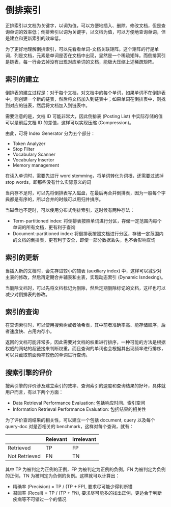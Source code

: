
# 倒排索引

正排索引以文档为关键字，以词为值，可以方便地插入、删除、修改文档，但是查询单词的效率低；倒排索引以词为关键字，以文档为值，可以方便地查询单词，但是建立和更新索引的效率低。

为了更好地理解倒排索引，可以先看看单词-文档关联矩阵。这个矩阵的行是单词，列是文档，元素是单词是否在文档中出现，显然是一个稀疏矩阵。而倒排索引是链表，每一行会去掉没有出现对应单词的文档，能极大压缩上述稀疏矩阵。


## 索引的建立

倒排表的建立过程是：对于每个文档，对文档中的每个单词，如果单词不在倒排表中，则创建一个新的链表，然后将文档加入到链表中；如果单词在倒排表中，则找到对应的链表，然后将文档加入到链表中。

需要注意的是，文档 ID 可能非常大，因此倒排表 (Posting List) 中实际存储的值可以是前后文档 ID 的差值，这样可以实现压缩 (Compression)。

由此，可将 Index Generator 分为五个部分：

- Token Analyzer
- Stop Filter
- Vocabulary Scanner
- Vocabulary Insertor
- Memory management

在读入单词时，需要先进行 word stemming，将单词转化为词根，还需要过滤掉 stop words，即那些没有什么实际意义的词

当内存不足时，可以先将倒排表写入磁盘，在最后再合并倒排表，因为一般每个字典都是有序的，所以合并的时候可以用归并排序。

当磁盘也不足时，可以使用分布式倒排索引，这时候有两种存法：

- Term-partitioned index: 将倒排表按照单词进行分区，存储一定范围内每个单词的所有文档，更有利于查询
- Document-partitioned index: 将倒排表按照文档进行分区，存储一定范围内的文档的倒排表，更有利于安全，即使一部分数据丢失，也不会影响查询


## 索引的更新

当插入新的文档时，会先存进较小的辅表 (auxiliary index) 中，这样可以减少对主表的修改，然后再定期合并辅表和主表，实现动态索引 (Dynamic Isndexing)。

当删除文档时，可以先将文档标记为删除，然后定期删除标记的文档，这样也可以减少对倒排表的修改。


## 索引的查询

在查询索引时，可以使用搜索树或者哈希表，其中前者准确率高、能存储顺序，后者速度快、占用内存小。

返回的文档可能非常多，因此需要对文档的权重进行排序，一种可能的方法是根据权威的网站的超链接来判断权重。而且查询的单词也会根据其出现频率进行排序，可以只截取前面频率较低的单词进行查询。


## 搜索引擎的评价

搜索引擎的评价涉及建立索引的效率、查询索引的速度和查询结果的好坏，具体就用户而言，有以下两个方面：

- Data Retrieval Performance Evaluation: 包括响应时间、索引空间
- Information Retrieval Performance Evaluation: 包括结果的相关性

为了评价查询结果的相关性，可以建立一个包括 document, query 以及每个 query-doc 对是否相关的 benchmark，这样对每个查询，就有：

| | Relevant | Irrelevant |
| --- | --- | --- |
| Retrieved | TP | FP |
| Not Retrieved | FN | TN |

其中 TP 为被判定为正例的正例，FP 为被判定为正例的负例，FN 为被判定为负例的正例，TN 为被判定为负例的负例。这样就可以计算出：

- 精确率 (Precision) = TP / (TP + FP), 要求尽可能少得判断错
- 召回率 (Recall) = TP / (TP + FN), 要求尽可能多的找出正例，更适合于判断疾病等不可错过一个的情况
